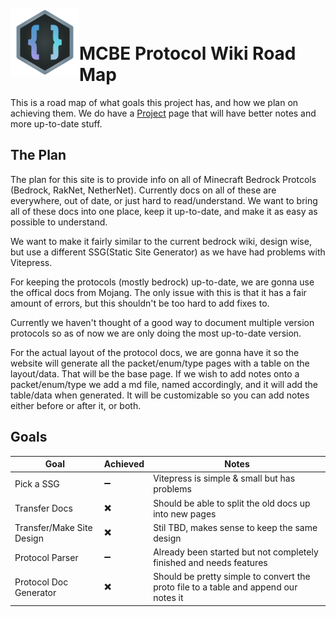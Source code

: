 <br/>
<img align="left" src="./assests/wiki-correct.svg" width="110" height="110" alt=""/>
<br/>

# MCBE Protocol Wiki Road Map

This is a road map of what goals this project has, and how we plan on achieving them. We do have a [Project](https://github.com/orgs/Bedrock-OSS/projects/7) page that will have better notes and more up-to-date stuff.

## The Plan

The plan for this site is to provide info on all of Minecraft Bedrock Protcols (Bedrock, RakNet, NetherNet). Currently docs on all of these are everywhere, out of date, or just hard to read/understand. We want to bring all of these docs into one place, keep it up-to-date, and make it as easy as possible to understand.

We want to make it fairly similar to the current bedrock wiki, design wise, but use a different SSG(Static Site Generator) as we have had problems with Vitepress.

For keeping the protocols (mostly bedrock) up-to-date, we are gonna use the offical docs from Mojang. The only issue with this is that it has a fair amount of errors, but this shouldn't be too hard to add fixes to.

Currently we haven't thought of a good way to document multiple version protocols so as of now we are only doing the most up-to-date version.

For the actual layout of the protocol docs, we are gonna have it so the website will generate all the packet/enum/type pages with a table on the layout/data. That will be the base page. If we wish to add notes onto a packet/enum/type we add a md file, named accordingly, and it will add the table/data when generated. It will be customizable so you can add notes either before or after it, or both.

## Goals

| Goal                      | Achieved | Notes                                                                                |
|---------------------------|----------|--------------------------------------------------------------------------------------|
| Pick a SSG                | ➖       | Vitepress is simple & small but has problems                                         |
| Transfer Docs             | ✖️       | Should be able to split the old docs up into new pages                               |
| Transfer/Make Site Design | ✖️       | Stil TBD, makes sense to keep the same design                                        |
| Protocol Parser           | ➖       | Already been started but not completely finished and needs features                  |
| Protocol Doc Generator    | ✖️       | Should be pretty simple to convert the proto file to a table and append our notes it |
